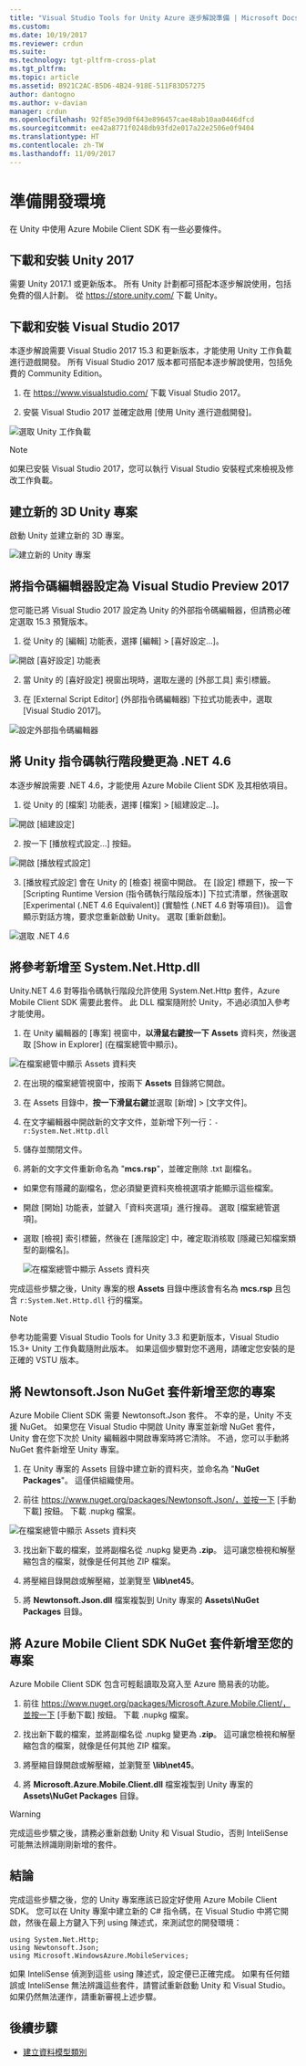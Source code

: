 ```yaml
---
title: "Visual Studio Tools for Unity Azure 逐步解說準備 | Microsoft Docs"
ms.custom: 
ms.date: 10/19/2017
ms.reviewer: crdun
ms.suite: 
ms.technology: tgt-pltfrm-cross-plat
ms.tgt_pltfrm: 
ms.topic: article
ms.assetid: B921C2AC-B5D6-4B24-918E-511F83D57275
author: dantogno
ms.author: v-davian
manager: crdun
ms.openlocfilehash: 92f85e39d0f643e896457cae48ab10aa0446dfcd
ms.sourcegitcommit: ee42a8771f0248db93fd2e017a22e2506e0f9404
ms.translationtype: HT
ms.contentlocale: zh-TW
ms.lasthandoff: 11/09/2017
---
```

# <a name="prepare-the-development-environment"></a>準備開發環境

在 Unity 中使用 Azure Mobile Client SDK 有一些必要條件。

## <a name="download-and-install-unity-2017"></a>下載和安裝 Unity 2017

需要 Unity 2017.1 或更新版本。 所有 Unity 計劃都可搭配本逐步解說使用，包括免費的個人計劃。 從 https://store.unity.com/ 下載 Unity。

## <a name="download-and-install-visual-studio-2017"></a>下載和安裝 Visual Studio 2017

本逐步解說需要 Visual Studio 2017 15.3 和更新版本，才能使用 Unity 工作負載進行遊戲開發。 所有 Visual Studio 2017 版本都可搭配本逐步解說使用，包括免費的 Community Edition。

1. 在 https://www.visualstudio.com/ 下載 Visual Studio 2017。

2. 安裝 Visual Studio 2017 並確定啟用 [使用 Unity 進行遊戲開發]。

 ![選取 Unity 工作負載](media/vstu_azure-prepare-dev-environment-image0.png)

 > [!NOTE]
 > 如果已安裝 Visual Studio 2017，您可以執行 Visual Studio 安裝程式來檢視及修改工作負載。

## <a name="create-a-new-3d-unity-project"></a>建立新的 3D Unity 專案

啟動 Unity 並建立新的 3D 專案。

![建立新的 Unity 專案](media/vstu_azure-prepare-dev-environment-image1.png)

## <a name="set-the-script-editor-to-visual-studio-preview-2017"></a>將指令碼編輯器設定為 Visual Studio Preview 2017

您可能已將 Visual Studio 2017 設定為 Unity 的外部指令碼編輯器，但請務必確定選取 15.3 預覽版本。

1. 從 Unity 的 [編輯] 功能表，選擇 [編輯] > [喜好設定...]。

  ![開啟 [喜好設定] 功能表](media/vstu_azure-prepare-dev-environment-image1.2.png)

2. 當 Unity 的 [喜好設定] 視窗出現時，選取左邊的 [外部工具] 索引標籤。

3. 在 [External Script Editor] (外部指令碼編輯器) 下拉式功能表中，選取 [Visual Studio 2017]。

  ![設定外部指令碼編輯器](media/vstu_azure-prepare-dev-environment-image3.png)

## <a name="change-the-unity-scripting-runtime-to-net-46"></a>將 Unity 指令碼執行階段變更為 .NET 4.6
本逐步解說需要 .NET 4.6，才能使用 Azure Mobile Client SDK 及其相依項目。

1. 從 Unity 的 [檔案] 功能表，選擇 [檔案] > [組建設定...]。

  ![開啟 [組建設定]](media/vstu_azure-prepare-dev-environment-image4.png)

2. 按一下 [播放程式設定...] 按鈕。

  ![開啟 [播放程式設定]](media/vstu_azure-prepare-dev-environment-image5.png)

3. [播放程式設定] 會在 Unity 的 [檢查] 視窗中開啟。 在 [設定] 標題下，按一下 [Scripting Runtime Version (指令碼執行階段版本)] 下拉式清單，然後選取 [Experimental (.NET 4.6 Equivalent)] (實驗性 (.NET 4.6 對等項目))。 這會顯示對話方塊，要求您重新啟動 Unity。 選取 [重新啟動]。

  ![選取 .NET 4.6](media/vstu_azure-prepare-dev-environment-image6.png)

## <a name="add-a-reference-to-systemnethttpdll"></a>將參考新增至 System.Net.Http.dll

Unity.NET 4.6 對等指令碼執行階段允許使用 System.Net.Http 套件，Azure Mobile Client SDK 需要此套件。 此 DLL 檔案隨附於 Unity，不過必須加入參考才能使用。

1. 在 Unity 編輯器的 [專案] 視窗中，**以滑鼠右鍵按一下** **Assets** 資料夾，然後選取 [Show in Explorer] (在檔案總管中顯示)。

  ![在檔案總管中顯示 Assets 資料夾](media/vstu_azure-prepare-dev-environment-image7.png)

2. 在出現的檔案總管視窗中，按兩下 **Assets** 目錄將它開啟。

3. 在 Assets 目錄中，**按一下滑鼠右鍵**並選取 [新增] > [文字文件]。

4. 在文字編輯器中開啟新的文字文件，並新增下列一行：`-r:System.Net.Http.dll`

5. 儲存並關閉文件。

4. 將新的文字文件重新命名為 "**mcs.rsp**"，並確定刪除 .txt 副檔名。

  * 如果您有隱藏的副檔名，您必須變更資料夾檢視選項才能顯示這些檔案。
  * 開啟 [開始] 功能表，並鍵入「資料夾選項」進行搜尋。 選取 [檔案總管選項]。
  * 選取 [檢視] 索引標籤，然後在 [進階設定] 中，確定取消核取 [隱藏已知檔案類型的副檔名]。

    ![在檔案總管中顯示 Assets 資料夾](media/vstu_azure-prepare-dev-environment-image8.png)

完成這些步驟之後，Unity 專案的根 **Assets** 目錄中應該會有名為 **mcs.rsp** 且包含 `r:System.Net.Http.dll` 行的檔案。

>[!NOTE]
> 參考功能需要 Visual Studio Tools for Unity 3.3 和更新版本，Visual Studio 15.3+ Unity 工作負載隨附此版本。 如果這個步驟對您不適用，請確定您安裝的是正確的 VSTU 版本。

## <a name="add-the-newtonsoftjson-nuget-package-to-your-project"></a>將 Newtonsoft.Json NuGet 套件新增至您的專案

Azure Mobile Client SDK 需要 Newtonsoft.Json 套件。 不幸的是，Unity 不支援 NuGet。 如果您在 Visual Studio 中開啟 Unity 專案並新增 NuGet 套件，Unity 會在您下次於 Unity 編輯器中開啟專案時將它清除。 不過，您可以手動將 NuGet 套件新增至 Unity 專案。

1. 在 Unity 專案的 Assets 目錄中建立新的資料夾，並命名為 "**NuGet Packages**"。 這僅供組織使用。

2. 前往 https://www.nuget.org/packages/Newtonsoft.Json/，並按一下 [手動下載] 按鈕。 下載 .nupkg 檔案。

  ![在檔案總管中顯示 Assets 資料夾](media/vstu_azure-prepare-dev-environment-image9.png)

3. 找出新下載的檔案，並將副檔名從 .nupkg 變更為 **.zip**。 這可讓您檢視和解壓縮包含的檔案，就像是任何其他 ZIP 檔案。

4. 將壓縮目錄開啟或解壓縮，並瀏覽至 **\lib\net45**。

5. 將 **Newtonsoft.Json.dll** 檔案複製到 Unity 專案的 **Assets\NuGet Packages** 目錄。

## <a name="add-the-azure-mobile-client-sdk-nuget-package-to-your-project"></a>將 Azure Mobile Client SDK NuGet 套件新增至您的專案

Azure Mobile Client SDK 包含可輕鬆讀取及寫入至 Azure 簡易表的功能。

1. 前往 https://www.nuget.org/packages/Microsoft.Azure.Mobile.Client/，並按一下 [手動下載] 按鈕。 下載 .nupkg 檔案。

2. 找出新下載的檔案，並將副檔名從 .nupkg 變更為 **.zip**。 這可讓您檢視和解壓縮包含的檔案，就像是任何其他 ZIP 檔案。

3. 將壓縮目錄開啟或解壓縮，並瀏覽至 **\lib\net45**。

4. 將 **Microsoft.Azure.Mobile.Client.dll** 檔案複製到 Unity 專案的 **Assets\NuGet Packages** 目錄。

>[!WARNING]
> 完成這些步驟之後，請務必重新啟動 Unity 和 Visual Studio，否則 InteliSense 可能無法辨識剛剛新增的套件。

## <a name="conclusion"></a>結論

完成這些步驟之後，您的 Unity 專案應該已設定好使用 Azure Mobile Client SDK。 您可以在 Unity 專案中建立新的 C# 指令碼，在 Visual Studio 中將它開啟，然後在最上方鍵入下列 using 陳述式，來測試您的開發環境：
```
using System.Net.Http;
using Newtonsoft.Json;
using Microsoft.WindowsAzure.MobileServices;
```

如果 InteliSense 偵測到這些 using 陳述式，設定便已正確完成。 如果有任何錯誤或 InteliSense 無法辨識這些套件，請嘗試重新啟動 Unity 和 Visual Studio。 如果仍然無法運作，請重新審視上述步驟。

## <a name="next-step"></a>後續步驟

* [建立資料模型類別](visual-studio-tools-for-unity-azure-data.md)
